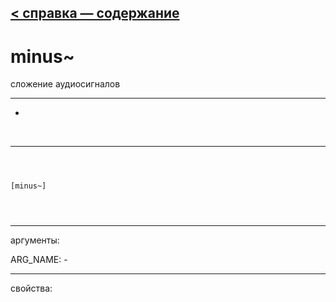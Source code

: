 [< справка — содержание](ceammc_lib.html)
---

# minus~


сложение аудиосигналов

---

-
<br>


---


```



[minus~]


            
```

---
аргументы:

ARG_NAME: -<br>

---
свойства:


